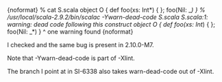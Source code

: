 {noformat}
% cat S.scala
object O { def foo(xs: Int*) { }; foo(Nil: _*) }
% /usr/local/scala-2.9.2/bin/scalac -Ywarn-dead-code S.scala
S.scala:1: warning: dead code following this construct
object O { def foo(xs: Int*) { }; foo(Nil: _*) }
                                         ^
one warning found
{noformat}

I checked and the same bug is present in 2.10.0-M7.

Note that -Ywarn-dead-code is part of -Xlint.

The branch I point at in SI-6338 also takes warn-dead-code out of -Xlint.
